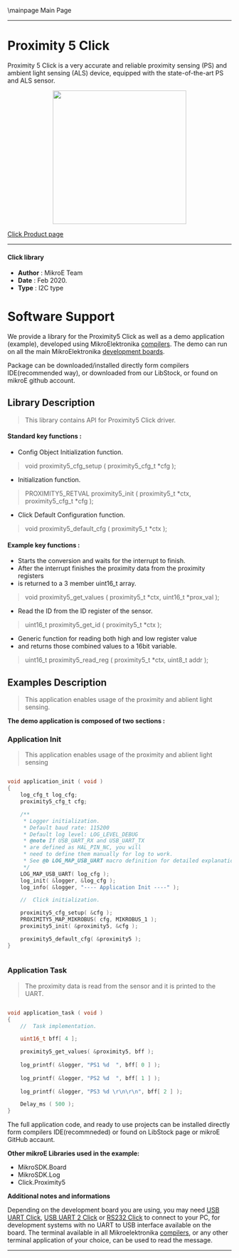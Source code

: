\mainpage Main Page
 
---
# Proximity 5 Click

Proximity 5 Click is a very accurate and reliable proximity sensing (PS) and ambient light sensing (ALS) device, equipped with the state-of-the-art PS and ALS sensor. 

<p align="center">
  <img src="https://download.mikroe.com/images/click_for_ide/proximity5_click.png" height=300px>
</p>

[Click Product page](https://www.mikroe.com/proximity-5-click)

---


#### Click library 

- **Author**        : MikroE Team
- **Date**          : Feb 2020.
- **Type**          : I2C type


# Software Support

We provide a library for the Proximity5 Click 
as well as a demo application (example), developed using MikroElektronika 
[compilers](https://shop.mikroe.com/compilers). 
The demo can run on all the main MikroElektronika [development boards](https://shop.mikroe.com/development-boards).

Package can be downloaded/installed directly form compilers IDE(recommended way), or downloaded from our LibStock, or found on mikroE github account. 

## Library Description

> This library contains API for Proximity5 Click driver.

#### Standard key functions :

- Config Object Initialization function.
> void proximity5_cfg_setup ( proximity5_cfg_t *cfg ); 
 
- Initialization function.
> PROXIMITY5_RETVAL proximity5_init ( proximity5_t *ctx, proximity5_cfg_t *cfg );

- Click Default Configuration function.
> void proximity5_default_cfg ( proximity5_t *ctx );


#### Example key functions :

- Starts the conversion and waits for the interrupt to finish. 
- After the interrupt finishes the proximity data from the proximity registers 
- is returned to a 3 member uint16_t array.
> void proximity5_get_values ( proximity5_t *ctx, uint16_t *prox_val );
 
- Read the ID from the ID register of the sensor.
> uint16_t proximity5_get_id ( proximity5_t *ctx );

- Generic function for reading both high and low register value 
- and returns those combined values to a 16bit variable.
> uint16_t proximity5_read_reg ( proximity5_t *ctx, uint8_t addr );

## Examples Description

> This application enables usage of the proximity and ablient light sensing.

**The demo application is composed of two sections :**

### Application Init 

> This application enables usage of the proximity and ablient light sensing

```c

void application_init ( void )
{
    log_cfg_t log_cfg;
    proximity5_cfg_t cfg;

    /** 
     * Logger initialization.
     * Default baud rate: 115200
     * Default log level: LOG_LEVEL_DEBUG
     * @note If USB_UART_RX and USB_UART_TX 
     * are defined as HAL_PIN_NC, you will 
     * need to define them manually for log to work. 
     * See @b LOG_MAP_USB_UART macro definition for detailed explanation.
     */
    LOG_MAP_USB_UART( log_cfg );
    log_init( &logger, &log_cfg );
    log_info( &logger, "---- Application Init ----" );

    //  Click initialization.

    proximity5_cfg_setup( &cfg );
    PROXIMITY5_MAP_MIKROBUS( cfg, MIKROBUS_1 );
    proximity5_init( &proximity5, &cfg );

    proximity5_default_cfg( &proximity5 );
}
  
```

### Application Task

> The proximity data is read from the sensor and it is printed
> to the UART.

```c

void application_task ( void )
{
    //  Task implementation.

    uint16_t bff[ 4 ];

    proximity5_get_values( &proximity5, bff );
 
    log_printf( &logger, "PS1 %d  ", bff[ 0 ] );
    
    log_printf( &logger, "PS2 %d  ", bff[ 1 ] );
    
    log_printf( &logger, "PS3 %d \r\n\r\n", bff[ 2 ] );

    Delay_ms ( 500 );
}  

```

The full application code, and ready to use projects can be  installed directly form compilers IDE(recommneded) or found on LibStock page or mikroE GitHub accaunt.

**Other mikroE Libraries used in the example:** 

- MikroSDK.Board
- MikroSDK.Log
- Click.Proximity5

**Additional notes and informations**

Depending on the development board you are using, you may need 
[USB UART Click](https://shop.mikroe.com/usb-uart-click), 
[USB UART 2 Click](https://shop.mikroe.com/usb-uart-2-click) or 
[RS232 Click](https://shop.mikroe.com/rs232-click) to connect to your PC, for 
development systems with no UART to USB interface available on the board. The 
terminal available in all Mikroelektronika 
[compilers](https://shop.mikroe.com/compilers), or any other terminal application 
of your choice, can be used to read the message.



---
